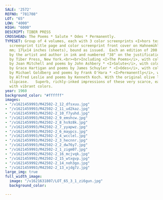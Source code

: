 ```yaml
---
SALE: '2572'
REFNO: "781708"
LOT: "65"
LOW: "4000"
HIGH: "6000"
DESCRIPT: TIBER PRESS
CROSSHEAD: The Poems * Salute * Odes * Permanently.
TYPESET: Group of 4 volumes, each with 3 color screenprints <I>hors texte</i>, color
  screenprint title page and color screenprint front cover on Hahnemühle paper, 1960.  445x355
  mm; 17⅝x14 inches (sheets), bound as issued.  Each an edition of 200.  Each signed
  by the artist and author in ink and numbered "38" on the justification page.  Published
  by Tiber Press, New York.<br><br>Including <I>The Poems</i>, with color screenprints
  by Joan Mitchell and poems by John Ashbery * <I>Salute</i>, with color screenprints
  by Grace Hartigan and poems by James Schuyler * <I>Odes</i>, with color screenprints
  by Michael Goldberg and poems by Frank O'Hara * <I>Permanently</i>, with color screenprints
  by Alfred Leslie and poems by Kenneth Koch. With the original olive linen bound
  slipcase.   Superb, richly-inked impressions of these very scarce, early prints
  with vibrant colors.
year: 1960
background_color: "#ffffff"
images:
- "/v1621459993/M42502-2_12_dfsxuu.jpg"
- "/v1621459993/M42502-2_11_ud2kaz.jpg"
- "/v1621459993/M42502-2_10_f7yuhd.jpg"
- "/v1621459993/M42502-2_9_emshcw.jpg"
- "/v1621459993/M42502-2_8_hs9z8k.jpg"
- "/v1621459993/M42502-2_7_yyapwz.jpg"
- "/v1621459993/M42502-2_6_maypcs.jpg"
- "/v1621459993/M42502-2_4_wcclel.jpg"
- "/v1621459993/M42502-2_3_hecnnr.jpg"
- "/v1621459993/M42502-2_2_dw76y7.jpg"
- "/v1621459993/M42502-2_1_zigm07.jpg"
- "/v1621459992/M42502-2_16_mcjvqk.jpg"
- "/v1621459992/M42502-2_15_wtxgvp.jpg"
- "/v1621459992/M42502-2_14_noh3go.jpg"
- "/v1621459993/M42502-2_13_xjdg7z.jpg"
large_img: true
full_width_image:
  image: "/v1621631807/LOT_65_3_1_zi6gun.jpg"
  background_color: 

---
```

